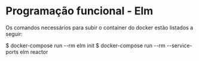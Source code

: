 # Programação funcional - Elm

Os comandos necessários para subir o container do docker estão listados a seguir:

$ docker-compose run --rm elm init
$ docker-compose run --rm --service-ports elm reactor
